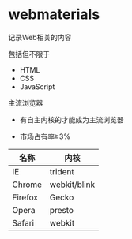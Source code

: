 # webmaterials
记录Web相关的内容


包括但不限于
- HTML
- CSS
- JavaScript


主流浏览器

- 有自主内核的才能成为主流浏览器

- 市场占有率≥3%


| 名称    | 内核         |
| ------- | ------------ |
| IE      | trident      |
| Chrome  | webkit/blink |
| Firefox | Gecko        |
| Opera   | presto       |
| Safari  | webkit       |  


